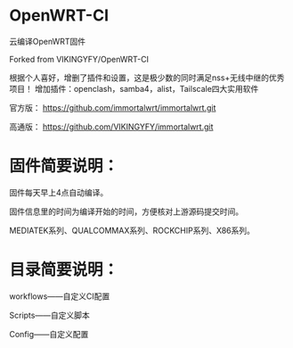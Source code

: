 # OpenWRT-CI
云编译OpenWRT固件

Forked from VIKINGYFY/OpenWRT-CI

根据个人喜好，增删了插件和设置，这是极少数的同时满足nss+无线中继的优秀项目！
增加插件：openclash，samba4，alist，Tailscale四大实用软件


官方版：
https://github.com/immortalwrt/immortalwrt.git

高通版：
https://github.com/VIKINGYFY/immortalwrt.git

# 固件简要说明：

固件每天早上4点自动编译。

固件信息里的时间为编译开始的时间，方便核对上游源码提交时间。

MEDIATEK系列、QUALCOMMAX系列、ROCKCHIP系列、X86系列。

# 目录简要说明：

workflows——自定义CI配置

Scripts——自定义脚本

Config——自定义配置
